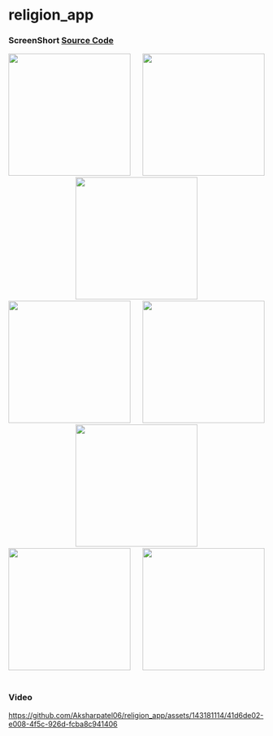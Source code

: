 # religion_app

### ScreenShort [Source Code](https://github.com/Aksharpatel06/religion_app/tree/master/lib)

<p align='center'>
  <img src='https://github.com/Aksharpatel06/religion_app/assets/143181114/c9a98832-d7a5-4077-aa50-25b356973856' width=240> &nbsp;&nbsp;&nbsp;&nbsp;
  <img src='https://github.com/Aksharpatel06/religion_app/assets/143181114/711eb532-cdd8-4053-9ab7-924318bf41e3' width=240> &nbsp;&nbsp;&nbsp;&nbsp;
  <img src='https://github.com/Aksharpatel06/religion_app/assets/143181114/fb4be1db-ad94-41b3-8f16-1c85a5f41cdd' width=240> &nbsp;&nbsp;&nbsp;&nbsp;
  <img src='https://github.com/Aksharpatel06/religion_app/assets/143181114/04cdf9de-3af7-4c45-be63-a0fe1121f7e6' width=240> &nbsp;&nbsp;&nbsp;&nbsp;
  <img src='https://github.com/Aksharpatel06/religion_app/assets/143181114/f239605f-72a7-4c31-a5a4-3daa382590a4' width=240> &nbsp;&nbsp;&nbsp;&nbsp;
  <img src='https://github.com/Aksharpatel06/religion_app/assets/143181114/71d8f146-fd90-4588-a52f-f1fd0c7dd479' width=240> &nbsp;&nbsp;&nbsp;&nbsp;
  <img src='https://github.com/Aksharpatel06/religion_app/assets/143181114/6beecb14-2b7f-4a2e-9a39-33affbb5f653' width=240> &nbsp;&nbsp;&nbsp;&nbsp;
  <img src='https://github.com/Aksharpatel06/religion_app/assets/143181114/671d0357-3297-42c3-8fc9-d2d29ddd7f78' width=240> &nbsp;&nbsp;&nbsp;&nbsp;
</p>

### Video

https://github.com/Aksharpatel06/religion_app/assets/143181114/41d6de02-e008-4f5c-926d-fcba8c941406
